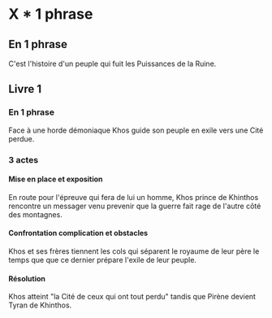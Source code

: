 # X * 1 phrase

## En 1 phrase
C'est l'histoire d'un peuple qui fuit les Puissances de la Ruine.


## Livre 1

### En 1 phrase
Face à une horde démoniaque Khos guide son peuple en exile vers une Cité perdue. 

### 3 actes

#### Mise en place et exposition
En route pour l'épreuve qui fera de lui un homme, Khos prince de Khinthos rencontre un messager venu prevenir que la guerre fait rage de l'autre côté des montagnes.

#### Confrontation complication et obstacles
Khos et ses frères tiennent les cols qui séparent le royaume de leur père le temps que que ce dernier prépare l'exile de leur peuple.

#### Résolution
Khos atteint "la Cité de ceux qui ont tout perdu" tandis que Pirène devient Tyran de Khinthos.